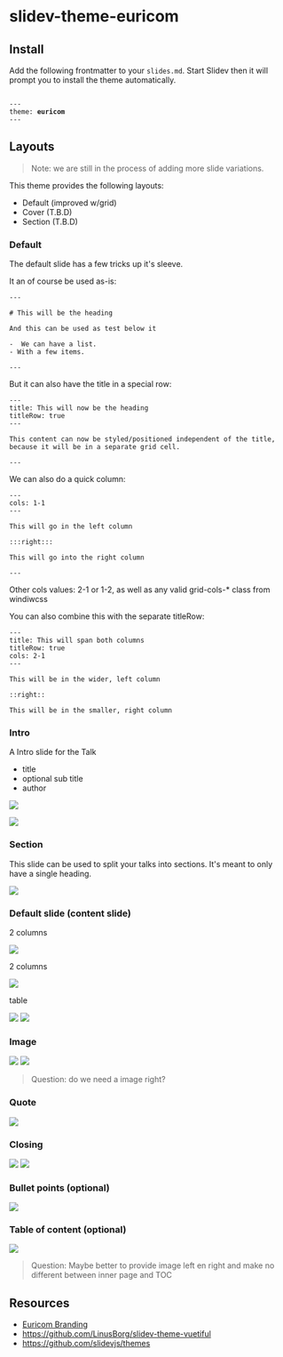 # slidev-theme-euricom

## Install

Add the following frontmatter to your `slides.md`. Start Slidev then it will prompt you to install the theme automatically.

<pre><code>
---
theme: <b>euricom</b>
---
</code></pre>

## Layouts

> Note: we are still in the process of adding more slide variations.

This theme provides the following layouts:

 - Default (improved w/grid)
 - Cover (T.B.D)
 - Section (T.B.D)

### Default

The default slide has a few tricks up it's sleeve.

It an of course be used as-is:

```
---

# This will be the heading

And this can be used as test below it

-  We can have a list.
- With a few items.

---

```

But it can also have the title in a special row:

```
---
title: This will now be the heading
titleRow: true
---

This content can now be styled/positioned independent of the title,
because it will be in a separate grid cell.

---
```

We can also do a quick column:

```
---
cols: 1-1 
---

This will go in the left column

:::right:::

This will go into the right column

---
```

Other cols values: 2-1 or 1-2, as well as any valid grid-cols-* class from windiwcss

You can also combine this with the separate titleRow:

```
---
title: This will span both columns
titleRow: true
cols: 2-1
---

This will be in the wider, left column

::right::

This will be in the smaller, right column

```

### Intro

A Intro slide for the Talk 
- title
- optional sub title
- author

![](./docs//mages//title.png)

![](./docs//mages//title-dark.png)

### Section

This slide can be used to split your talks into sections. It's meant to only have a single heading.

![](./docs//mages//section.png)

### Default slide (content slide)

2 columns

![](./docs//mages/2columns.png)

2 columns

![](./docs//mages/3columns.png)

table

![](./docs//mages/table.png)
![](./docs//mages/table-dark.png)

### Image

![](./docs//mages/image-left.png)
![](./docs//mages/image-left-dark.png)

> Question: do we need a image right?

### Quote

![](./docs//mages//quote.png)

### Closing

![](./docs//mages//end.png)
![](./docs//mages//end2.png)

### Bullet points (optional)

![](./docs//mages/bullet-points.png)

### Table of content (optional)

![](./docs//mages/image-right.png)

> Question: Maybe better to provide image left en right and make no different between inner page and TOC

## Resources

- [Euricom Branding](https://euricom.sharepoint.com/SitePages/Euricom-Branding.aspx)
- https://github.com/LinusBorg/slidev-theme-vuetiful
- https://github.com/slidevjs/themes
